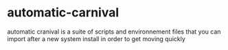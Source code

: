 # automatic-carnival
automatic cranival is a suite of scripts and environnement files that you can import after a new system install in order to get moving quickly
